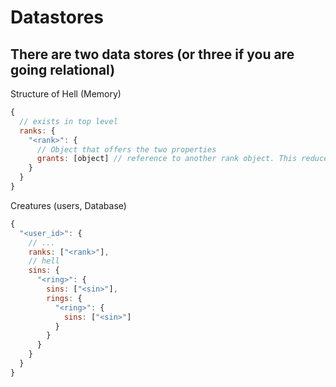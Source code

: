 
# Datastores

## There are two data stores (or three if you are going relational)

Structure of Hell (Memory)
```js
{
  // exists in top level
  ranks: {
    "<rank>": {
      // Object that offers the two properties
      grants: [object] // reference to another rank object. This reduces the possiblity of circular reference
    }
  }
}
```

Creatures (users, Database)
```js
{
  "<user_id>": {
    // ...
    ranks: ["<rank>"],
    // hell
    sins: {
      "<ring>": {
        sins: ["<sin>"],
        rings: {
          "<ring>": {
            sins: ["<sin>"]
          }
        }
      }
    }
  }
}
```
